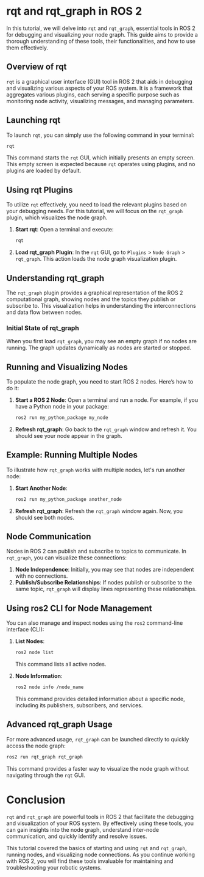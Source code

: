 # rqt and rqt_graph in ROS 2

In this tutorial, we will delve into `rqt` and `rqt_graph`, essential tools in ROS 2 for debugging and visualizing your node graph. This guide aims to provide a thorough understanding of these tools, their functionalities, and how to use them effectively.

## Overview of rqt

`rqt` is a graphical user interface (GUI) tool in ROS 2 that aids in debugging and visualizing various aspects of your ROS system. It is a framework that aggregates various plugins, each serving a specific purpose such as monitoring node activity, visualizing messages, and managing parameters.

## Launching rqt

To launch `rqt`, you can simply use the following command in your terminal:

```sh
rqt
```

This command starts the `rqt` GUI, which initially presents an empty screen. This empty screen is expected because `rqt` operates using plugins, and no plugins are loaded by default.

## Using rqt Plugins

To utilize `rqt` effectively, you need to load the relevant plugins based on your debugging needs. For this tutorial, we will focus on the `rqt_graph` plugin, which visualizes the node graph.

1. **Start rqt**: Open a terminal and execute:
   ```sh
   rqt
   ```
2. **Load rqt_graph Plugin**: In the `rqt` GUI, go to `Plugins` > `Node Graph` > `rqt_graph`. This action loads the node graph visualization plugin.

## Understanding rqt_graph

The `rqt_graph` plugin provides a graphical representation of the ROS 2 computational graph, showing nodes and the topics they publish or subscribe to. This visualization helps in understanding the interconnections and data flow between nodes.

### Initial State of rqt_graph

When you first load `rqt_graph`, you may see an empty graph if no nodes are running. The graph updates dynamically as nodes are started or stopped.

## Running and Visualizing Nodes

To populate the node graph, you need to start ROS 2 nodes. Here’s how to do it:

1. **Start a ROS 2 Node**: Open a terminal and run a node. For example, if you have a Python node in your package:
   ```sh
   ros2 run my_python_package my_node
   ```
2. **Refresh rqt_graph**: Go back to the `rqt_graph` window and refresh it. You should see your node appear in the graph.

## Example: Running Multiple Nodes

To illustrate how `rqt_graph` works with multiple nodes, let's run another node:

1. **Start Another Node**:
   ```sh
   ros2 run my_python_package another_node
   ```
2. **Refresh rqt_graph**: Refresh the `rqt_graph` window again. Now, you should see both nodes.

## Node Communication

Nodes in ROS 2 can publish and subscribe to topics to communicate. In `rqt_graph`, you can visualize these connections:

1. **Node Independence**: Initially, you may see that nodes are independent with no connections.
2. **Publish/Subscribe Relationships**: If nodes publish or subscribe to the same topic, `rqt_graph` will display lines representing these relationships.

## Using ros2 CLI for Node Management

You can also manage and inspect nodes using the `ros2` command-line interface (CLI):

1. **List Nodes**:
   ```sh
   ros2 node list
   ```

   This command lists all active nodes.
2. **Node Information**:
   ```sh
   ros2 node info /node_name
   ```

   This command provides detailed information about a specific node, including its publishers, subscribers, and services.

## Advanced rqt_graph Usage

For more advanced usage, `rqt_graph` can be launched directly to quickly access the node graph:

```sh
ros2 run rqt_graph rqt_graph
```

This command provides a faster way to visualize the node graph without navigating through the `rqt` GUI.

# Conclusion

`rqt` and `rqt_graph` are powerful tools in ROS 2 that facilitate the debugging and visualization of your ROS system. By effectively using these tools, you can gain insights into the node graph, understand inter-node communication, and quickly identify and resolve issues.

This tutorial covered the basics of starting and using `rqt` and `rqt_graph`, running nodes, and visualizing node connections. As you continue working with ROS 2, you will find these tools invaluable for maintaining and troubleshooting your robotic systems.
